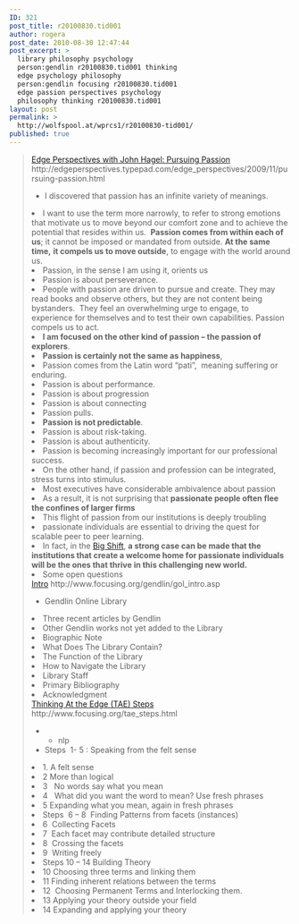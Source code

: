 ```yaml
---
ID: 321
post_title: r20100830.tid001
author: rogera
post_date: 2010-08-30 12:47:44
post_excerpt: >
  library philosophy psychology
  person:gendlin r20100830.tid001 thinking
  edge psychology philosophy
  person:gendlin focusing r20100830.tid001
  edge passion perspectives psychology
  philosophy thinking r20100830.tid001
layout: post
permalink: >
  http://wolfspool.at/wprcs1/r20100830-tid001/
published: true
---
```

<blockquote><a href="http://edgeperspectives.typepad.com/edge_perspectives/2009/11/pursuing-passion.html">Edge Perspectives with John Hagel: Pursuing Passion</a>
http://edgeperspectives.typepad.com/edge_perspectives/2009/11/pursuing-passion.html
<ul>
	<li>I discovered that passion has an infinite variety of meanings.</li>
</ul>
	<li>I want to use the term more narrowly, to refer to strong emotions that motivate us to move beyond our comfort zone and to achieve the potential that resides within us.  <strong>Passion comes from within each of us</strong>; it cannot be imposed or mandated from outside. <strong>At the same time,</strong> <strong>it compels us to move outside</strong>, to engage with the world around us.</li>
	<li>Passion, in the sense I am using it, orients us</li>
	<li>Passion is about perseverance.</li>
	<li>People with passion are driven to pursue and create. They may read books and observe others, but they are not content being bystanders.  They feel an overwhelming urge to engage, to experience for themselves and to test their own capabilities. Passion compels us to act.</li>
	<li><strong>I am focused on the other kind of passion – the passion of explorers</strong>.</li>
	<li><strong>Passion is certainly not the same as happiness</strong>,</li>
	<li>Passion comes from the Latin word “pati”,  meaning suffering or enduring.</li>
	<li>Passion is about performance.</li>
	<li>Passion is about progression</li>
	<li>Passion is about connecting</li>
	<li>Passion pulls.</li>
	<li><strong>Passion is not predictable</strong>.</li>
	<li>Passion is about risk-taking.</li>
	<li>Passion is about authenticity.</li>
	<li>Passion is becoming increasingly important for our professional success.</li>
	<li>On the other hand, if passion and profession can be integrated, stress turns into stimulus.</li>
	<li>Most executives have considerable ambivalence about passion</li>
	<li>As a result, it is not surprising that <strong>passionate people often flee the confines of larger firms</strong></li>
	<li>This flight of passion from our institutions is deeply troubling</li>
	<li>passionate individuals are essential to driving the quest for scalable peer to peer learning.</li>
	<li>In fact, in the <a rel="nofollow" href="http://edgeperspectives.typepad.com/edge_perspectives/2009/08/defining-the-big-shift.html">Big Shift</a>, <strong>a strong case can be made that the institutions that create a welcome home for passionate individuals will be the ones that thrive in this challenging new world.</strong></li>
	<li>Some open questions</li>
<a href="http://www.focusing.org/gendlin/gol_intro.asp">Intro</a>
http://www.focusing.org/gendlin/gol_intro.asp
<ul>
	<li>Gendlin Online Library</li>
</ul>
	<li>Three recent articles by Gendlin</li>
	<li>Other Gendlin works not yet added to the Library</li>
	<li>Biographic Note</li>
	<li>What Does The Library Contain?</li>
	<li>The Function of the Library</li>
	<li>How to Navigate the Library</li>
	<li>Library Staff</li>
	<li>Primary Bibliography</li>
	<li>Acknowledgment</li>
<a href="http://www.focusing.org/tae_steps.html">Thinking At the Edge (TAE) Steps</a>
http://www.focusing.org/tae_steps.html
<ul>
	<li>
<ul>
	<li>nlp</li>
</ul>
</li>
	<li>Steps  1- 5 : Speaking from the felt sense</li>
</ul>
	<li>1. A felt sense</li>
	<li>2 More than logical</li>
	<li>3   No words say what you mean</li>
	<li>4   What did you want the word to mean?
Use fresh phrases</li>
	<li>5 Expanding what you mean, again in fresh phrases</li>
	<li>Steps  6 – 8  Finding Patterns from facets (instances)</li>
	<li>6  Collecting Facets</li>
	<li>7  Each facet may contribute
detailed structure</li>
	<li>8  Crossing the facets</li>
	<li>9  Writing freely</li>
	<li>Steps 10 – 14 Building Theory</li>
	<li>10 Choosing three terms and linking
them</li>
	<li>11 Finding inherent
relations between the terms</li>
	<li>12  Choosing
Permanent Terms and Interlocking them.</li>
	<li>13 Applying your theory outside your
field</li>
	<li>14 Expanding and applying your theory</li>
</blockquote>